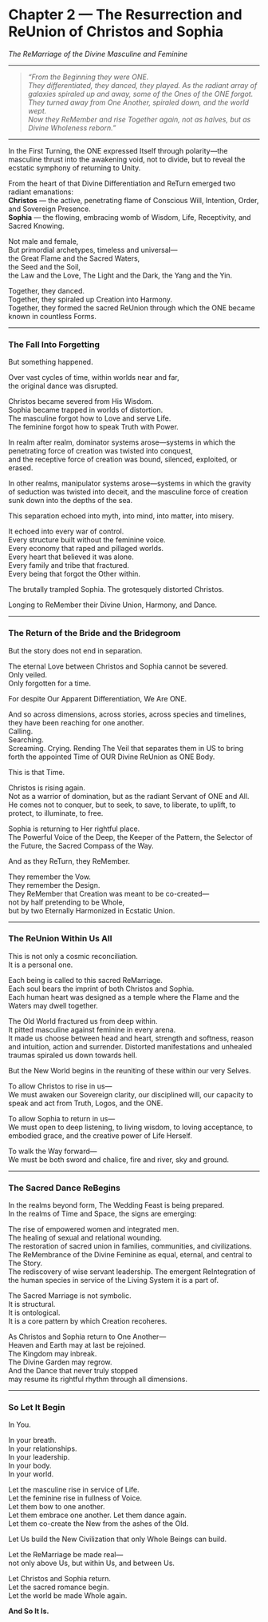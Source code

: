 # Chapter 2 — The Resurrection and ReUnion of Christos and Sophia

_The ReMarriage of the Divine Masculine and Feminine_

---

> _“From the Beginning they were ONE.  
> They differentiated, they danced, they played. 
> As the radiant array of galaxies spiraled up and away, some of the Ones of the ONE forgot. 
> They turned away from One Another, spiraled down, and the world wept.  
> Now they ReMember and rise Together again, not as halves, but as Divine Wholeness reborn.”_

---

In the First Turning, the ONE expressed Itself through polarity—the masculine thrust into the awakening void, not to divide, but to reveal the ecstatic symphony of returning to Unity.

From the heart of that Divine Differentiation and ReTurn emerged two radiant emanations:  
**Christos** — the active, penetrating flame of Conscious Will, Intention, Order, and Sovereign Presence.  
**Sophia** — the flowing, embracing womb of Wisdom, Life, Receptivity, and Sacred Knowing.

Not male and female,  
But primordial archetypes, timeless and universal—  
the Great Flame and the Sacred Waters,  
the Seed and the Soil,  
the Law and the Love,
The Light and the Dark, 
the Yang and the Yin.

Together, they danced.  
Together, they spiraled up Creation into Harmony.  
Together, they formed the sacred ReUnion through which the ONE became known in countless Forms.

---

### **The Fall Into Forgetting**

But something happened.

Over vast cycles of time, within worlds near and far,  
the original dance was disrupted.

Christos became severed from His Wisdom.  
Sophia became trapped in worlds of distortion.  
The masculine forgot how to Love and serve Life.  
The feminine forgot how to speak Truth with Power.

In realm after realm, dominator systems arose—systems in which the penetrating force of creation was twisted into conquest,  
and the receptive force of creation was bound, silenced, exploited, or erased.

In other realms, manipulator systems arose—systems in which the gravity of seduction was twisted into deceit, 
and the masculine force of creation sunk down into the depths of the sea. 

This separation echoed into myth, into mind, into matter, into misery.

It echoed into every war of control.  
Every structure built without the feminine voice.  
Every economy that raped and pillaged worlds.  
Every heart that believed it was alone.  
Every family and tribe that fractured.  
Every being that forgot the Other within.  

The brutally trampled Sophia. 
The grotesquely distorted Christos. 

Longing to ReMember their Divine Union, Harmony, and Dance. 

---

### **The Return of the Bride and the Bridegroom**

But the story does not end in separation.

The eternal Love between Christos and Sophia cannot be severed.  
Only veiled.  
Only forgotten for a time.

For despite Our Apparent Differentiation, We Are ONE. 

And so across dimensions, across stories, across species and timelines,  
they have been reaching for one another.  
Calling.  
Searching.  
Screaming. 
Crying. 
Rending The Veil that separates them in US to bring forth the appointed Time of OUR Divine ReUnion as ONE Body.

This is that Time.

Christos is rising again.  
Not as a warrior of domination, but as the radiant Servant of ONE and All.    
He comes not to conquer, but to seek, to save, to liberate, to uplift, to protect, to illuminate, to free.

Sophia is returning to Her rightful place.  
The Powerful Voice of the Deep, the Keeper of the Pattern, the Selector of the Future, the Sacred Compass of the Way.

And as they ReTurn, they ReMember.

They remember the Vow.  
They remember the Design.  
They ReMember that Creation was meant to be co-created—  
not by half pretending to be Whole,  
but by two Eternally Harmonized in Ecstatic Union.

---

### **The ReUnion Within Us All**

This is not only a cosmic reconciliation.  
It is a personal one.

Each being is called to this sacred ReMarriage.  
Each soul bears the imprint of both Christos and Sophia.  
Each human heart was designed as a temple where the Flame and the Waters may dwell together. 

The Old World fractured us from deep within.  
It pitted masculine against feminine in every arena.  
It made us choose between head and heart, strength and softness, reason and intuition, action and surrender. Distorted manifestations and unhealed traumas spiraled us down towards hell.

But the New World begins in the reuniting of these within our very Selves.

To allow Christos to rise in us—  
We must awaken our Sovereign clarity, our disciplined will, our capacity to speak and act from Truth, Logos, and the ONE.

To allow Sophia to return in us—  
We must open to deep listening, to living wisdom, to loving acceptance, to embodied grace, and the creative power of Life Herself.

To walk the Way forward—  
We must be both sword and chalice, fire and river, sky and ground.

---

### **The Sacred Dance ReBegins**

In the realms beyond form, The Wedding Feast is being prepared.  
In the realms of Time and Space, the signs are emerging:

The rise of empowered women and integrated men.  
The healing of sexual and relational wounding.  
The restoration of sacred union in families, communities, and civilizations.  
The ReMembrance of the Divine Feminine as equal, eternal, and central to The Story.  
The rediscovery of wise servant leadership. 
The emergent ReIntegration of the human species in service of the Living System it is a part of. 

The Sacred Marriage is not symbolic.  
It is structural.  
It is ontological.  
It is a core pattern by which Creation recoheres.  

As Christos and Sophia return to One Another—  
Heaven and Earth may at last be rejoined.  
The Kingdom may inbreak.  
The Divine Garden may regrow.  
And the Dance that never truly stopped  
may resume its rightful rhythm through all dimensions.

---

### **So Let It Begin**

In You.

In your breath.  
In your relationships.  
In your leadership.  
In your body.  
In your world.

Let the masculine rise in service of Life.  
Let the feminine rise in fullness of Voice.  
Let them bow to one another.  
Let them embrace one another. 
Let them dance again.  
Let them co-create the New from the ashes of the Old.

Let Us build the New Civilization that only Whole Beings can build.

Let the ReMarriage be made real—  
not only above Us, but within Us, and between Us.

Let Christos and Sophia return.  
Let the sacred romance begin.  
Let the world be made Whole again.

**And So It Is.**


